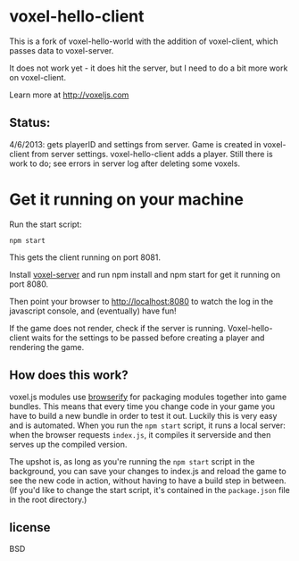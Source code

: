# voxel-hello-client

This is a fork of voxel-hello-world with the addition of voxel-client, which passes data to voxel-server.

It does not work yet - it does hit the server, but I need to do a bit more work on voxel-client. 

Learn more at http://voxeljs.com

## Status:

4/6/2013: gets playerID and settings from server. Game is created in voxel-client from server settings. voxel-hello-client adds a player.
Still there is work to do; see errors in server log after deleting some voxels.

# Get it running on your machine

Run the start script:

```
npm start
```

This gets the client running on port 8081.

Install [voxel-server](https://github.com/chrisekelley/voxel-server) and run npm install and npm start for get it running on port 8080.

Then point your browser to [http://localhost:8080](http://localhost:8081) to watch the log in the javascript console, and (eventually) have fun!

If the game does not render, check if the server is running. Voxel-hello-client waits for the settings to be passed before creating a player and rendering the game.

## How does this work?

voxel.js modules use [browserify](http://browserify.org) for packaging modules together into game bundles. This means that every time you change code in your game you have to build a new bundle in order to test it out. Luckily this is very easy and is automated. When you run the `npm start` script, it runs a local server: when the browser requests `index.js`, it compiles it serverside and then serves up the compiled version.

The upshot is, as long as you're running the `npm start` script in the background, you can save your changes to index.js and reload the game to see the new code in action, without having to have a build step in between. (If you'd like to change the start script, it's contained in the `package.json` file in the root directory.)

## license

BSD
